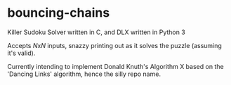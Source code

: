 # bouncing-chains

Killer Sudoku Solver written in C, and DLX written in Python 3

Accepts *N*x*N* inputs, snazzy printing out as it solves the puzzle (assuming it's valid).

Currently intending to implement Donald Knuth's Algorithm X based on the 'Dancing Links' algorithm, hence the silly repo name.
